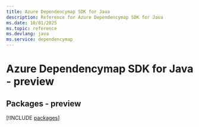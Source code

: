 ```yaml
---
title: Azure Dependencymap SDK for Java
description: Reference for Azure Dependencymap SDK for Java
ms.date: 10/01/2025
ms.topic: reference
ms.devlang: java
ms.service: dependencymap
---
```

# Azure Dependencymap SDK for Java - preview
## Packages - preview
[!INCLUDE [packages](dependencymap-index.md)]